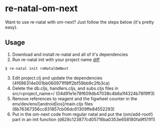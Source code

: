 # re-natal-om-next

Want to use re-natal with om-next?  Just follow the steps below (it's pretty easy).  

## Usage
1. Download and install re-natal and all of it's dependencies
2. Run re-natal init with your project name [diff](c5745272f8b27aa885d0ee430334fdd0c411be85)
```sh
$ re-natal init reNatalOmNext 
```
3. Edit project.clj and update the dependencies  (4f696314e001bb060971ff8ff2bf59bb9c2fb3ca)
4. Delete the db.cljs, handlers.cljs, and subs.cljs files in src/<project_name>/ (04d91e1e78f609db47038c4b6a1f4324b78f9ff3)
5. Remove references to reagent and the figwheel counter in the env/dev/env/[android|ios]/main.cljs files (6b76367356cc831857cb06dc61309ffe84552293) 
6. Put in the om-next code from regular natal and put the (om/add-root!) part in an init function (d628c123877cd05716ba0353e658180fa9f511f1)

